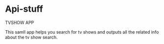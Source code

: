 # Api-stuff
TVSHOW APP

This samll app helps you search for tv shows and outputs all the related info about the tv show search.
